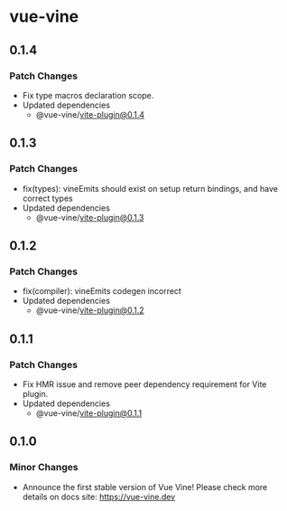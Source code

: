 # vue-vine

## 0.1.4

### Patch Changes

- Fix type macros declaration scope.
- Updated dependencies
  - @vue-vine/vite-plugin@0.1.4

## 0.1.3

### Patch Changes

- fix(types): vineEmits should exist on setup return bindings, and have correct types
- Updated dependencies
  - @vue-vine/vite-plugin@0.1.3

## 0.1.2

### Patch Changes

- fix(compiler): vineEmits codegen incorrect
- Updated dependencies
  - @vue-vine/vite-plugin@0.1.2

## 0.1.1

### Patch Changes

- Fix HMR issue and remove peer dependency requirement for Vite plugin.
- Updated dependencies
  - @vue-vine/vite-plugin@0.1.1

## 0.1.0

### Minor Changes

- Announce the first stable version of Vue Vine! Please check more details on docs site: https://vue-vine.dev

